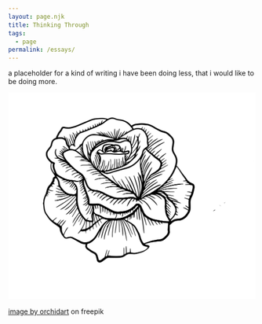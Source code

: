 ```yaml
---
layout: page.njk
title: Thinking Through
tags: 
  - page
permalink: /essays/
---
```


a placeholder for a kind of writing i have been doing less, that i would like to be doing more.

<img src="/assets/images/blooming.svg" class="shadow-none">

<span class="text-xs italic font-extralight text-stone-300 float-right"><a href="https://www.freepik.com/free-vector/isolated-rose-flower-line-art-with-leaf-clipart_20112244.htm#query=flower%20svg&position=42&from_view=search&track=ais" class="decoration-stone-300"><span class="text-stone-300 ">image by orchidart</span></a> on freepik</span>